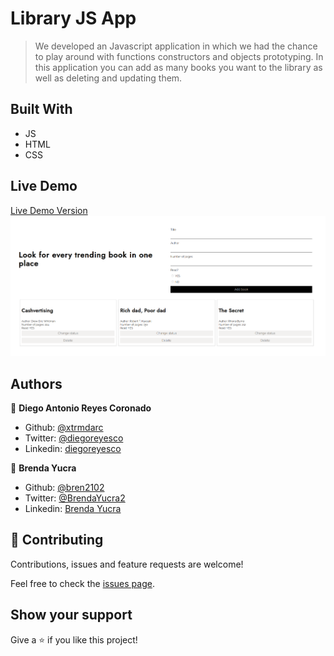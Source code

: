 # Library JS App

> We developed an Javascript application in which we had the chance to play around with functions constructors and objects prototyping. In this application you can add as many books you want to the library as well as deleting and updating them.

## Built With

- JS
- HTML
- CSS

## Live Demo

[Live Demo Version](https://raw.githack.com/bren2102/library/feature/index.html)
![Preview](assets/img/preview.png)

## Authors

👤 **Diego Antonio Reyes Coronado**

- Github: [@xtrmdarc](https://github.com/xtrmdarc)
- Twitter: [@diegoreyesco](https://twitter.com/DiegoAn91629127)
- Linkedin: [diegoreyesco](https://www.linkedin.com/in/diego-reyes-coronado)

👤 **Brenda Yucra**

- Github: [@bren2102](https://github.com/bren2102) 
- Twitter: [@BrendaYucra2](https://twitter.com/BrendaYucra)
- Linkedin: [Brenda Yucra](https://www.linkedin.com/in/brenda-yucra-51980681/)

## 🤝 Contributing

Contributions, issues and feature requests are welcome!

Feel free to check the [issues page](issues/).

## Show your support

Give a ⭐️ if you like this project!
